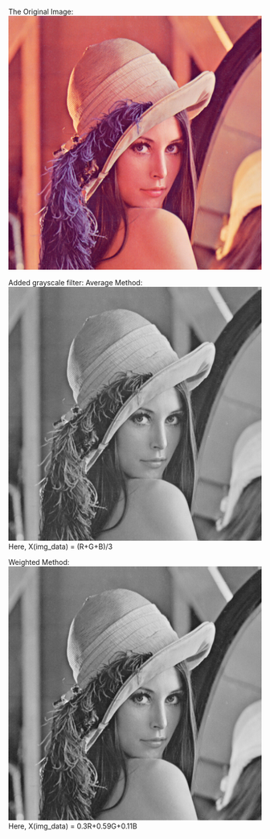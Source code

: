 The Original Image:
![Original image og Lenna](lena.png)

Added grayscale filter:
  Average Method:
  ![Grayed with average method](grayscale_avg.png)
  Here, X(img_data) = (R+G+B)/3 

  Weighted Method:
  ![Grayed with weighted method](grayscale_lum.png)
  Here, X(img_data) = 0.3R+0.59G+0.11B
  
